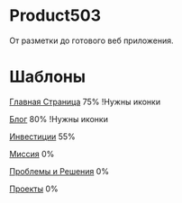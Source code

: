 # Product503
От разметки до готового веб приложения.

# Шаблоны

[Главная Страница](http://f8upd8.github.io/Product503/prototype/index.html) 75% !Нужны иконки

[Блог](http://f8upd8.github.io/Product503/prototype/blog.html) 80% !Нужны иконки

[Инвестиции](http://f8upd8.github.io/Product503/prototype/invest.html) 55%

[Миссия](http://f8upd8.github.io/Product503/prototype/mission.html) 0%

[Проблемы и Решения](http://f8upd8.github.io/Product503/prototype/problem-and-solution.html) 0%

[Проекты](http://f8upd8.github.io/Product503/prototype/projects.html) 0%

